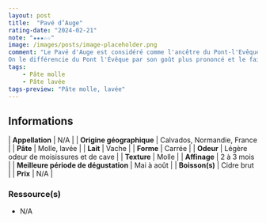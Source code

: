```yaml
---
layout: post
title:  "Pavé d’Auge"
rating-date: "2024-02-21"
note: "★★★☆☆"
image: /images/posts/image-placeholder.png
comment: "Le Pavé d'Auge est considéré comme l'ancêtre du Pont-l'Evêque. Il est prononcé, avec un peu d'amertume.
On le différencie du Pont l'Évêque par son goût plus prononcé et le fait qu'il soit beaucoup plus épais. Il possède une croûte clair tirant sur l'orange et un pâte molle jaune à trous."
tags:
    - Pâte molle
    - Pâte lavée
tags-preview: "Pâte molle, lavée"
---
```


## Informations

| **Appellation** | N/A |
| **Origine géographique** | Calvados, Normandie, France |
| **Pâte** | Molle, lavée |
| **Lait** | Vache |
| **Forme** | Carrée |
| **Odeur** | Légère odeur de moisissures et de cave |
| **Texture** | Molle |
| **Affinage** | 2 à 3 mois |
| **Meilleure période de dégustation** | Mai à août |
| **Boisson(s)** | Cidre brut |
| **Prix** | N/A |

### Ressource(s)
* N/A